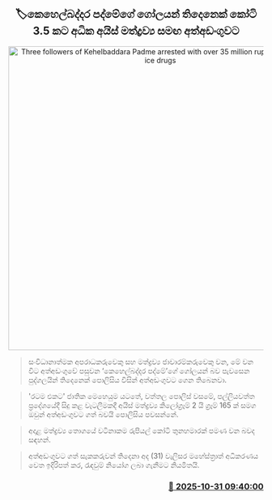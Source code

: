 <p align='center'><b><h2 align='center' title='Three followers of Kehelbaddara Padme arrested with over 35 million rupees worth of ice drugs'>🏷කෙහෙල්බද්දර පද්මේගේ ගෝලයන් තිදෙනෙක් කෝටි 3.5 කට අධික අයිස් මත්ද්‍රව්‍ය සමඟ අත්අඩංගුවට</h2></b></p>
<p align='center'><img src='https://helakuru.sgp1.cdn.digitaloceanspaces.com/esana/images/lib/arrested2[1].jpg' width='600' alt='Three followers of Kehelbaddara Padme arrested with over 35 million rupees worth of ice drugs'></p>

> සංවිධානාත්මක අපරාධකරුවෙකු සහ මත්ද්‍රව්‍ය ජාවාරම්කරුවෙකු වන, මේ වන විට අත්අඩංගුවේ පසුවන ‘කෙහෙල්බද්දර පද්මේ’ගේ ගෝලයන් බව පැවසෙන පුද්ගලයින් තිදෙනෙක් පොලිසිය විසින් අත්අඩංගුවට ගෙන තිබෙනවා.

> 'රටම එකට' ජාතික මෙහෙයුම යටතේ, වත්තල පොලිස් වසමේ, පල්ලියවත්ත ප්‍රදේශයේදී සිදු කළ වැටලීමකදී අයිස් මත්ද්‍රව්‍ය කිලෝග්‍රෑම් 2 යි ග්‍රෑම් 165 ක් සමග ඔවුන් අත්අඩංගුවට ගත් බවයි පොලිසිය පවසන්නේ.

> අදාළ මත්ද්‍රව්‍ය තොගයේ වටිනාකම රුපියල් කෝටි තුනහමාරක් පමණ වන බවද සඳහන්.

> අත්අඩංගුවට ගත් සැකකරුවන් තිදෙනා අද (31) වැලිසර මහේස්ත්‍රාත් අධිකරණය වෙත ඉදිරිපත් කර, රැඳවුම් නියෝග ලබා ගැනීමට නියමිතයි.



<h3 align='right'><a href='https://www.helakuru.lk/esana/p/114961/'>📅 2025-10-31 09:40:00</a></h3>
